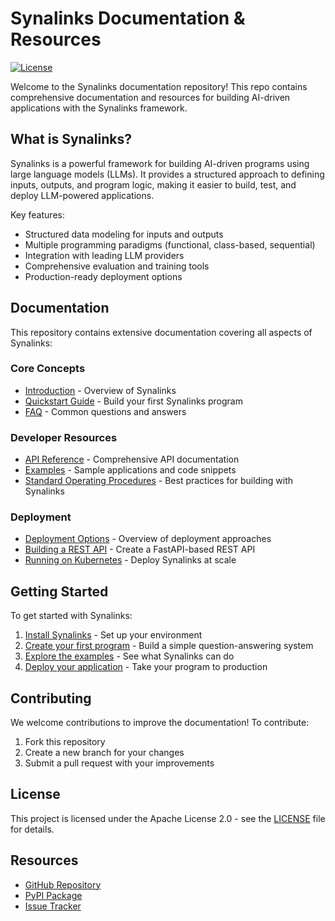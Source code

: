 # Synalinks Documentation & Resources

[![License](https://img.shields.io/badge/License-Apache%202.0-blue.svg)](LICENSE)

Welcome to the Synalinks documentation repository! This repo contains comprehensive documentation and resources for building AI-driven applications with the Synalinks framework.

## What is Synalinks?

Synalinks is a powerful framework for building AI-driven programs using large language models (LLMs). It provides a structured approach to defining inputs, outputs, and program logic, making it easier to build, test, and deploy LLM-powered applications.

Key features:
- Structured data modeling for inputs and outputs
- Multiple programming paradigms (functional, class-based, sequential)
- Integration with leading LLM providers
- Comprehensive evaluation and training tools
- Production-ready deployment options

## Documentation

This repository contains extensive documentation covering all aspects of Synalinks:

### Core Concepts
- [Introduction](docs/index.md) - Overview of Synalinks
- [Quickstart Guide](docs/quickstart.md) - Build your first Synalinks program
- [FAQ](docs/FAQ.md) - Common questions and answers

### Developer Resources
- [API Reference](docs/api/index.md) - Comprehensive API documentation
- [Examples](docs/examples/index.md) - Sample applications and code snippets
- [Standard Operating Procedures](docs/sop/index.md) - Best practices for building with Synalinks

### Deployment
- [Deployment Options](docs/Deployment/index.md) - Overview of deployment approaches
- [Building a REST API](docs/Deployment/Building%20a%20REST%20API.md) - Create a FastAPI-based REST API
- [Running on Kubernetes](docs/Deployment/Running%20on%20Kubernetes.md) - Deploy Synalinks at scale

## Getting Started

To get started with Synalinks:

1. [Install Synalinks](docs/quickstart.md#install) - Set up your environment
2. [Create your first program](docs/quickstart.md#creating-your-first-program) - Build a simple question-answering system
3. [Explore the examples](docs/examples/index.md) - See what Synalinks can do
4. [Deploy your application](docs/Deployment/index.md) - Take your program to production

## Contributing

We welcome contributions to improve the documentation! To contribute:

1. Fork this repository
2. Create a new branch for your changes
3. Submit a pull request with your improvements

## License

This project is licensed under the Apache License 2.0 - see the [LICENSE](LICENSE) file for details.

## Resources

- [GitHub Repository](https://github.com/SynaLinks/synalinks)
- [PyPI Package](https://pypi.org/project/synalinks/)
- [Issue Tracker](https://github.com/SynaLinks/synalinks/issues)
